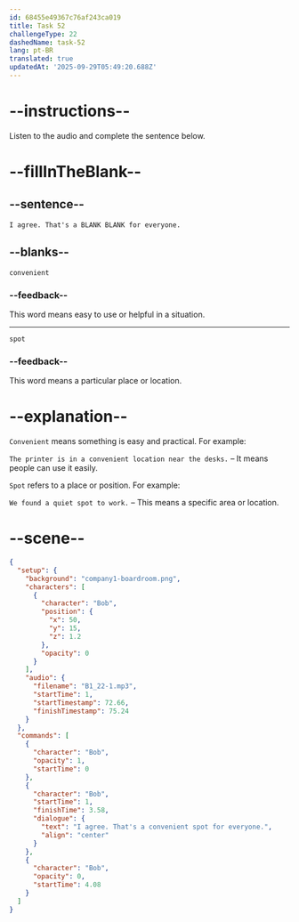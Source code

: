 ```yaml
---
id: 68455e49367c76af243ca019
title: Task 52
challengeType: 22
dashedName: task-52
lang: pt-BR
translated: true
updatedAt: '2025-09-29T05:49:20.688Z'
---
```


<!-- (Audio) Bob: I agree. That's a convenient spot for everyone. -->

# --instructions--

Listen to the audio and complete the sentence below.

# --fillInTheBlank--

## --sentence--

`I agree. That's a BLANK BLANK for everyone.`

## --blanks--

`convenient`

### --feedback--

This word means easy to use or helpful in a situation.

---

`spot`

### --feedback--

This word means a particular place or location.

# --explanation--

`Convenient` means something is easy and practical. For example:  

`The printer is in a convenient location near the desks.` – It means people can use it easily.

`Spot` refers to a place or position. For example:  

`We found a quiet spot to work.` – This means a specific area or location.

# --scene--

```json
{
  "setup": {
    "background": "company1-boardroom.png",
    "characters": [
      {
        "character": "Bob",
        "position": {
          "x": 50,
          "y": 15,
          "z": 1.2
        },
        "opacity": 0
      }
    ],
    "audio": {
      "filename": "B1_22-1.mp3",
      "startTime": 1,
      "startTimestamp": 72.66,
      "finishTimestamp": 75.24
    }
  },
  "commands": [
    {
      "character": "Bob",
      "opacity": 1,
      "startTime": 0
    },
    {
      "character": "Bob",
      "startTime": 1,
      "finishTime": 3.58,
      "dialogue": {
        "text": "I agree. That's a convenient spot for everyone.",
        "align": "center"
      }
    },
    {
      "character": "Bob",
      "opacity": 0,
      "startTime": 4.08
    }
  ]
}
```
